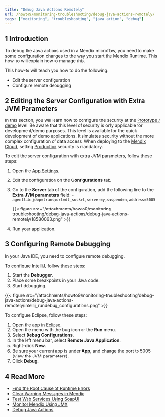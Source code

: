 ```yaml
---
title: "Debug Java Actions Remotely"
url: /howto9/monitoring-troubleshooting/debug-java-actions-remotely/
tags: ["monitoring", "troubleshooting", "java action", "debug"]
---
```


## 1 Introduction

To debug the Java actions used in a Mendix microflow, you need to make some configuration changes to the way you start the Mendix Runtime. This how-to will explain how to manage this.

This how-to will teach you how to do the following:

* Edit the server configuration
* Configure remote debugging

## 2 Editing the Server Configuration with Extra JVM Parameters

In this section, you will learn how to configure the security at the [Prototype / demo](/howto9/security/create-a-secure-app/#prototype) level. Be aware that this level of security is only applicable for development/demo purposes. This level is available for the quick development of demo applications. It simulates security without the more complex configuration of data access. When deploying to the [Mendix Cloud](/developerportal/deploy/mendix-cloud-deploy/), setting [Production](/howto9/security/create-a-secure-app/#production) security is mandatory.

To edit the server configuration with extra JVM parameters, follow these steps:

1. Open the [App Settings](/refguide/app-settings/).
2. Edit the configuration on the **Configurations** tab.
3. Go to the **Server** tab of the configuration, add the following line to the **Extra JVM parameters** field: `-agentlib:jdwp=transport=dt_socket,server=y,suspend=n,address=5005`

    {{< figure src="/attachments/howto9/monitoring-troubleshooting/debug-java-actions/debug-java-actions-remotely/18580063.png" >}}

4. Run your application.

## 3 Configuring Remote Debugging

In your Java IDE, you need to configure remote debugging.

To configure IntelliJ, follow these steps:

1. Start the **Debugger**.
2. Place some breakpoints in your Java code.
3. Start debugging.

{{< figure src="/attachments/howto9/monitoring-troubleshooting/debug-java-actions/debug-java-actions-remotely/intellij_rundebug_configurations.png" >}}

To configure Eclipse, follow these steps:

1. Open the app in Eclipse.
2. Open the menu with the bug icon or the **Run** menu.
3. Select **Debug Configurations**.
4. In the left menu bar, select **Remote Java Application**.
5. Right-click **New**.
6. Be sure your current app is under **App**, and change the port to 5005 (view the JVM parameters).
7. Click **Debug**.

## 4 Read More

* [Find the Root Cause of Runtime Errors](/howto9/monitoring-troubleshooting/finding-the-root-cause-of-runtime-errors/)
* [Clear Warning Messages in Mendix](/howto9/monitoring-troubleshooting/clear-warning-messages/)
* [Test Web Services Using SoapUI](/howto9/testing/testing-web-services-using-soapui/)
* [Monitor Mendix Using JMX](/howto9/monitoring-troubleshooting/monitoring-mendix-using-jmx/)
* [Debug Java Actions](/howto9/monitoring-troubleshooting/debug-java-actions/)
